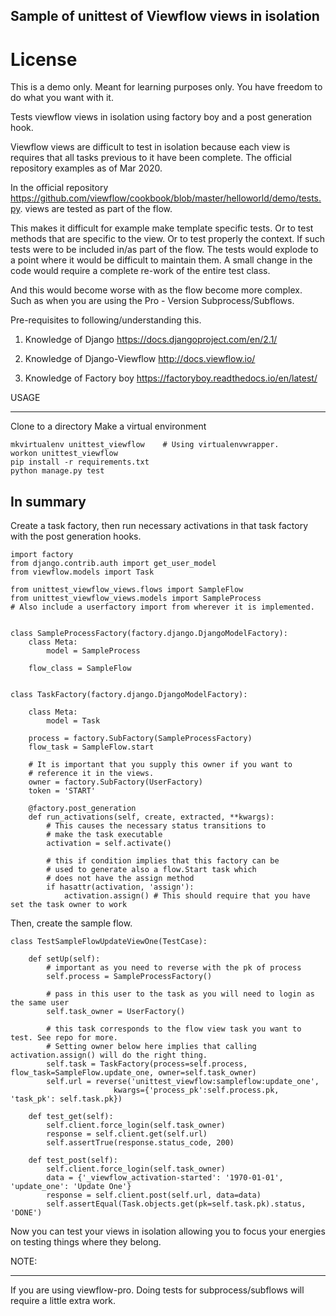 Sample of unittest of Viewflow views in isolation
--------------------------------------------------
License
=======
This is a demo only. Meant for learning purposes only. You have freedom 
to do what you want with it.

Tests viewflow views in isolation using factory boy and a post generation hook.

Viewflow views are difficult to test in isolation because each view is requires that all tasks previous to
it have been complete. The official repository examples as of Mar 2020.

In the official repository https://github.com/viewflow/cookbook/blob/master/helloworld/demo/tests.py. views are tested 
as part of the flow.

This makes it difficult for example make template specific tests. Or to test methods that are specific to the view.
Or to test properly the context. If such tests were to be included in/as part of the flow. The tests would explode
to a point where it would be difficult to maintain them. A small change in the code would require a complete re-work
of the entire test class.

And this would become worse with as the flow become more complex. Such as when you are using the Pro - Version Subprocess/Subflows.


Pre-requisites to following/understanding this.

1. Knowledge of Django https://docs.djangoproject.com/en/2.1/

2. Knowledge of Django-Viewflow http://docs.viewflow.io/

3. Knowledge of Factory boy https://factoryboy.readthedocs.io/en/latest/

USAGE
******************
Clone to a directory
Make a virtual environment

    mkvirtualenv unittest_viewflow    # Using virtualenvwrapper.
    workon unittest_viewflow
    pip install -r requirements.txt
    python manage.py test


In summary
----------

Create a task factory, then run necessary activations in that task factory with the post generation
hooks.

    import factory
    from django.contrib.auth import get_user_model
    from viewflow.models import Task

    from unittest_viewflow_views.flows import SampleFlow
    from unittest_viewflow_views.models import SampleProcess
    # Also include a userfactory import from wherever it is implemented.


    class SampleProcessFactory(factory.django.DjangoModelFactory):
        class Meta:
            model = SampleProcess

        flow_class = SampleFlow


    class TaskFactory(factory.django.DjangoModelFactory):

        class Meta:
            model = Task

        process = factory.SubFactory(SampleProcessFactory)
        flow_task = SampleFlow.start

        # It is important that you supply this owner if you want to
        # reference it in the views.
        owner = factory.SubFactory(UserFactory)
        token = 'START'

        @factory.post_generation
        def run_activations(self, create, extracted, **kwargs):
            # This causes the necessary status transitions to
            # make the task executable
            activation = self.activate()

            # this if condition implies that this factory can be
            # used to generate also a flow.Start task which
            # does not have the assign method
            if hasattr(activation, 'assign'):
                activation.assign() # This should require that you have set the task owner to work


Then, create the sample flow. 

    class TestSampleFlowUpdateViewOne(TestCase):

        def setUp(self):
            # important as you need to reverse with the pk of process
            self.process = SampleProcessFactory() 
            
            # pass in this user to the task as you will need to login as the same user
            self.task_owner = UserFactory()
            
            # this task corresponds to the flow view task you want to test. See repo for more.
            # Setting owner below here implies that calling activation.assign() will do the right thing.
            self.task = TaskFactory(process=self.process, flow_task=SampleFlow.update_one, owner=self.task_owner)
            self.url = reverse('unittest_viewflow:sampleflow:update_one',
                           kwargs={'process_pk':self.process.pk, 'task_pk': self.task.pk})

        def test_get(self):
            self.client.force_login(self.task_owner)
            response = self.client.get(self.url)
            self.assertTrue(response.status_code, 200)

        def test_post(self):
            self.client.force_login(self.task_owner)
            data = {'_viewflow_activation-started': '1970-01-01', 'update_one': 'Update One'}
            response = self.client.post(self.url, data=data)
            self.assertEqual(Task.objects.get(pk=self.task.pk).status, 'DONE')

Now you can test your views in isolation allowing you to focus your energies on testing things
where they belong.

NOTE:
**************
If you are using viewflow-pro. Doing tests for subprocess/subflows will require a little extra work. 
